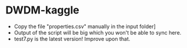 # DWDM-kaggle

- Copy the file "properties.csv" manually in the input folder]
- Output of the script will be big which you won't be able to sync here.
- test7.py is the latest version! Improve upon that.
